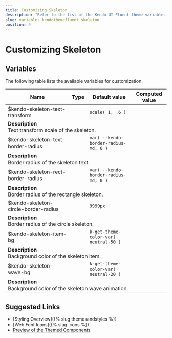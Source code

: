 ```yaml
---
title: Customizing Skeleton
description: "Refer to the list of the Kendo UI Fluent theme variables available for customization."
slug: variables_kendothemefluent_skeleton
position: 9
---
```


# Customizing Skeleton

## Variables

The following table lists the available variables for customization.

<table class="theme-variables">
    <colgroup>
    <col style="width: 200px; white-space:nowrap;" />
    <col />
    <col />
    <col />
</colgroup>
<thead>
    <tr>
        <th>Name</th>
        <th>Type</th>
        <th>Default value</th>
        <th>Computed value</th>
    </tr>
</thead>
<tbody>
        <tr>
    <td>$kendo-skeleton-text-transform</td>
    <td></td>
    <td><code>scale( 1, .6 )</code></td>
    <td></td>
</tr>
<tr>
    <td colspan="4" class="theme-variables-description-container"><div><b>Description</b><div class="theme-variables-description">Text transform scale of the skeleton.</div></div>
    </td>
</tr>
<tr>
    <td>$kendo-skeleton-text-border-radius</td>
    <td></td>
    <td><code>var( --kendo-border-radius-md, 0 )</code></td>
    <td></td>
</tr>
<tr>
    <td colspan="4" class="theme-variables-description-container"><div><b>Description</b><div class="theme-variables-description">Border radius of the skeleton text.</div></div>
    </td>
</tr>
<tr>
    <td>$kendo-skeleton-rect-border-radius</td>
    <td></td>
    <td><code>var( --kendo-border-radius-md, 0 )</code></td>
    <td></td>
</tr>
<tr>
    <td colspan="4" class="theme-variables-description-container"><div><b>Description</b><div class="theme-variables-description">Border radius of the rectangle skeleton.</div></div>
    </td>
</tr>
<tr>
    <td>$kendo-skeleton-circle-border-radius</td>
    <td></td>
    <td><code>9999px</code></td>
    <td></td>
</tr>
<tr>
    <td colspan="4" class="theme-variables-description-container"><div><b>Description</b><div class="theme-variables-description">Border radius of the circle skeleton.</div></div>
    </td>
</tr>
<tr>
    <td>$kendo-skeleton-item-bg</td>
    <td></td>
    <td><code>k-get-theme-color-var( neutral-50 )</code></td>
    <td></td>
</tr>
<tr>
    <td colspan="4" class="theme-variables-description-container"><div><b>Description</b><div class="theme-variables-description">Background color of the skeleton item.</div></div>
    </td>
</tr>
<tr>
    <td>$kendo-skeleton-wave-bg</td>
    <td></td>
    <td><code>k-get-theme-color-var( neutral-20 )</code></td>
    <td></td>
</tr>
<tr>
    <td colspan="4" class="theme-variables-description-container"><div><b>Description</b><div class="theme-variables-description">Background color of the skeleton wave animation.</div></div>
    </td>
</tr>
</tbody>
</table>

## Suggested Links

* [Styling Overview]({% slug themesandstyles %})
* [Web Font Icons]({% slug icons %})
* [Preview of the Themed Components](../)

